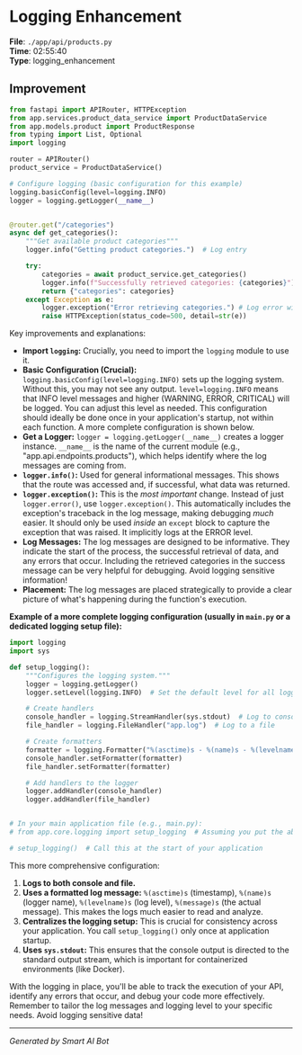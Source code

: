 # Logging Enhancement

**File**: `./app/api/products.py`  
**Time**: 02:55:40  
**Type**: logging_enhancement

## Improvement

```python
from fastapi import APIRouter, HTTPException
from app.services.product_data_service import ProductDataService
from app.models.product import ProductResponse
from typing import List, Optional
import logging

router = APIRouter()
product_service = ProductDataService()

# Configure logging (basic configuration for this example)
logging.basicConfig(level=logging.INFO)
logger = logging.getLogger(__name__)


@router.get("/categories")
async def get_categories():
    """Get available product categories"""
    logger.info("Getting product categories.")  # Log entry

    try:
        categories = await product_service.get_categories()
        logger.info(f"Successfully retrieved categories: {categories}") # Log successful retrieval
        return {"categories": categories}
    except Exception as e:
        logger.exception("Error retrieving categories.") # Log error with traceback
        raise HTTPException(status_code=500, detail=str(e))
```

Key improvements and explanations:

* **Import `logging`:**  Crucially, you need to import the `logging` module to use it.
* **Basic Configuration (Crucial):**  `logging.basicConfig(level=logging.INFO)` sets up the logging system.  Without this, you may not see any output.  `level=logging.INFO` means that INFO level messages and higher (WARNING, ERROR, CRITICAL) will be logged.  You can adjust this level as needed.  This configuration should ideally be done once in your application's startup, not within each function.  A more complete configuration is shown below.
* **Get a Logger:** `logger = logging.getLogger(__name__)` creates a logger instance.  `__name__` is the name of the current module (e.g., "app.api.endpoints.products"), which helps identify where the log messages are coming from.
* **`logger.info()`:** Used for general informational messages. This shows that the route was accessed and, if successful, what data was returned.
* **`logger.exception()`:**  This is the *most important* change.  Instead of just `logger.error()`, use `logger.exception()`.  This automatically includes the exception's traceback in the log message, making debugging *much* easier.  It should only be used *inside* an `except` block to capture the exception that was raised.  It implicitly logs at the ERROR level.
* **Log Messages:** The log messages are designed to be informative. They indicate the start of the process, the successful retrieval of data, and any errors that occur.  Including the retrieved categories in the success message can be very helpful for debugging.  Avoid logging sensitive information!
* **Placement:** The log messages are placed strategically to provide a clear picture of what's happening during the function's execution.

**Example of a more complete logging configuration (usually in `main.py` or a dedicated logging setup file):**

```python
import logging
import sys

def setup_logging():
    """Configures the logging system."""
    logger = logging.getLogger()
    logger.setLevel(logging.INFO)  # Set the default level for all loggers

    # Create handlers
    console_handler = logging.StreamHandler(sys.stdout)  # Log to console
    file_handler = logging.FileHandler("app.log")  # Log to a file

    # Create formatters
    formatter = logging.Formatter("%(asctime)s - %(name)s - %(levelname)s - %(message)s")
    console_handler.setFormatter(formatter)
    file_handler.setFormatter(formatter)

    # Add handlers to the logger
    logger.addHandler(console_handler)
    logger.addHandler(file_handler)


# In your main application file (e.g., main.py):
# from app.core.logging import setup_logging  # Assuming you put the above in app/core/logging.py

# setup_logging()  # Call this at the start of your application

```

This more comprehensive configuration:

1. **Logs to both console and file.**
2. **Uses a formatted log message:**  `%(asctime)s` (timestamp), `%(name)s` (logger name), `%(levelname)s` (log level), `%(message)s` (the actual message). This makes the logs much easier to read and analyze.
3. **Centralizes the logging setup:**  This is crucial for consistency across your application.  You call `setup_logging()` only once at application startup.
4. **Uses `sys.stdout`:**  This ensures that the console output is directed to the standard output stream, which is important for containerized environments (like Docker).

With the logging in place, you'll be able to track the execution of your API, identify any errors that occur, and debug your code more effectively.  Remember to tailor the log messages and logging level to your specific needs.  Avoid logging sensitive data!

---
*Generated by Smart AI Bot*
